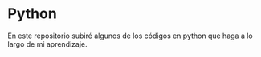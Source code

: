 # Python
En este repositorio subiré algunos de los códigos en python que haga a lo largo de mi aprendizaje.
